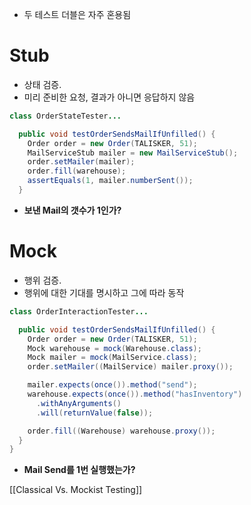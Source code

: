- 두 테스트 더블은 자주 혼용됨
# Stub
- 상태 검증.
- 미리 준비한 요청, 결과가 아니면 응답하지 않음
```java
class OrderStateTester...

  public void testOrderSendsMailIfUnfilled() {
    Order order = new Order(TALISKER, 51);
    MailServiceStub mailer = new MailServiceStub();
    order.setMailer(mailer);
    order.fill(warehouse);
    assertEquals(1, mailer.numberSent());
  }
```
- **보낸 Mail의 갯수가 1인가?**
# Mock
- 행위 검증.
- 행위에 대한 기대를 명시하고 그에 따라 동작
```java
class OrderInteractionTester...

  public void testOrderSendsMailIfUnfilled() {
    Order order = new Order(TALISKER, 51);
    Mock warehouse = mock(Warehouse.class);
    Mock mailer = mock(MailService.class);
    order.setMailer((MailService) mailer.proxy());

    mailer.expects(once()).method("send");
    warehouse.expects(once()).method("hasInventory")
      .withAnyArguments()
      .will(returnValue(false));

    order.fill((Warehouse) warehouse.proxy());
  }
}
```
- **Mail Send를 1번 실행했는가?**

[[Classical Vs. Mockist Testing]]